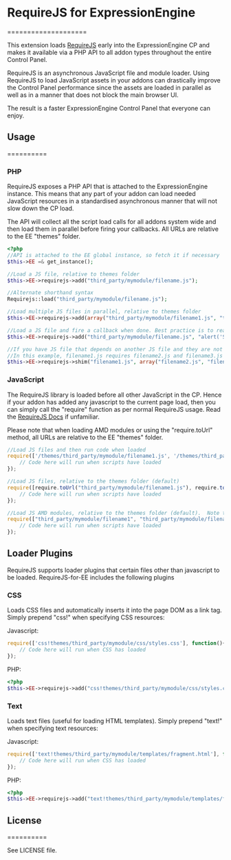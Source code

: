 # RequireJS for ExpressionEngine
====================

This extension loads [RequireJS](http://requirejs.org) early into the ExpressionEngine CP and makes it available via a PHP API to all addon types throughout the entire Control Panel.

RequireJS is an asynchronous JavaScript file and module loader.  Using RequireJS to load JavaScript assets in your addons can drastically improve the Control Panel performance since the assets are loaded in parallel as well as in a manner that does not block the main browser UI.

The result is a faster ExpressionEngine Control Panel that everyone can enjoy.


## Usage
==========

### PHP

RequireJS exposes a PHP API that is attached to the ExpressionEngine instance.  This means that any part of your addon can load needed JavaScript resources in a standardised asynchronous manner that will not slow down the CP load.

The API will collect all the script load calls for all addons system wide and then load them in parallel before firing your callbacks.  All URLs are relative to the EE "themes" folder.

```php
<?php
//API is attached to the EE global instance, so fetch it if necessary
$this->EE =& get_instance();

//Load a JS file, relative to themes folder
$this->EE->requirejs->add("third_party/mymodule/filename.js");

//Alternate shorthand syntax
Requirejs::load("third_party/mymodule/filename.js");

//Load multiple JS files in parallel, relative to themes folder
$this->EE->requirejs->add(array("third_party/mymodule/filename1.js", "third_party/mymodule/filename2.js"));

//Load a JS file and fire a callback when done. Best practice is to read a separate JS file and pass in as an argument
$this->EE->requirejs->add("third_party/mymodule/filename.js", "alert('Script Loaded')");

//If you have JS file that depends on another JS file and they are not AMD modules then use the shim feature
//In this example, filename1.js requires filename2.js and filename3.js to be loaded before being evaluated
$this->EE->requirejs->shim("filename1.js", array("filename2.js", "filename3.js"));
```

### JavaScript

The RequireJS library is loaded before all other JavaScript in the CP.  Hence if your addon has added any javascript to the current page load, then you can simply call the "require" function as per normal RequireJS usage. Read the [RequireJS Docs](http://requirejs.org/docs/api.html#jsfiles) if unfamiliar.

Please note that when loading AMD modules or using the "require.toUrl" method, all URLs are relative to the EE "themes" folder.

```javascript
//Load JS files and then run code when loaded
require(['/themes/third_party/mymodule/filename1.js', '/themes/third_party/mymodule/filename2.js'], function(){
	// Code here will run when scripts have loaded
});

//Load JS files, relative to the themes folder (default)
require([require.toUrl("third_party/mymodule/filename1.js"), require.toUrl("third_party/mymodule/filename2.js")], function(){
	// Code here will run when scripts have loaded
});

//Load JS AMD modules, relative to the themes folder (default).  Note the '.js' extension is not included
require(["third_party/mymodule/filename1", "third_party/mymodule/filename2"], function(filename1, filename2){
	// Code here will run when scripts have loaded
});
```

## Loader Plugins

RequireJS supports loader plugins that certain files other than javascript to be loaded.  RequireJS-for-EE includes the following plugins

### CSS

Loads CSS files and automatically inserts it into the page DOM as a link tag.  Simply prepend "css!" when specifying CSS resources:

Javascript:
```javascript
require(['css!themes/third_party/mymodule/css/styles.css'], function(){
	// Code here will run when CSS has loaded
});
```

PHP:
```php
<?php
$this->EE->requirejs->add("css!themes/third_party/mymodule/css/styles.css");
```

### Text

Loads text files (useful for loading HTML templates).  Simply prepend "text!" when specifying text resources:

Javascript:
```javascript
require(['text!themes/third_party/mymodule/templates/fragment.html'], function(){
	// Code here will run when CSS has loaded
});
```

PHP:
```php
<?php
$this->EE->requirejs->add("text!themes/third_party/mymodule/templates/fragment.html");
```

## License
==========

See LICENSE file.